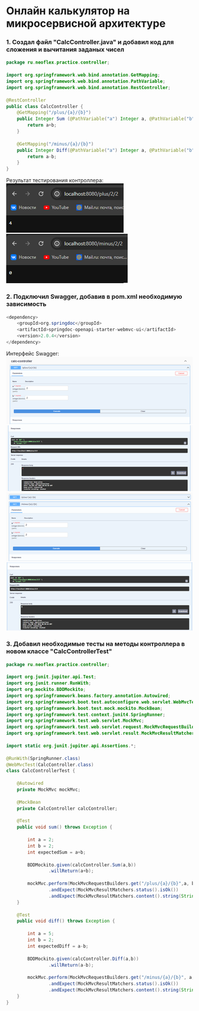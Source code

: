 # Онлайн калькулятор на микросервисной архитектуре
### 1. Создал файл "CalcController.java" и добавил код для сложения и вычитания заданых чисел  
```java
package ru.neoflex.practice.controller;

import org.springframework.web.bind.annotation.GetMapping;
import org.springframework.web.bind.annotation.PathVariable;
import org.springframework.web.bind.annotation.RestController;

@RestController
public class CalcController {
    @GetMapping("/plus/{a}/{b}")
    public Integer Sum (@PathVariable("a") Integer a, @PathVariable("b") Integer b){
        return a+b;
    }

    @GetMapping("/minus/{a}/{b}")
    public Integer Diff(@PathVariable("a") Integer a, @PathVariable("b") Integer b){
        return a-b;
    }
}
```
Результат тестирования контроллера:  
![Тестирование суммы](https://github.com/MatveyBashirov/Calculator/blob/main/images/test1.png?raw=true, "Тестирование суммы")
![Тестирование разности](https://github.com/MatveyBashirov/Calculator/blob/main/images/test2.png?raw=true, "Тестирование разности")
### 2. Подключил Swagger, добавив в pom.xml необходимую зависимость
```java
<dependency>
    <groupId>org.springdoc</groupId>
    <artifactId>springdoc-openapi-starter-webmvc-ui</artifactId>
    <version>2.0.4</version>
</dependency>
```
Интерфейс Swagger:  
![Контроллер суммы Рис.1](https://github.com/MatveyBashirov/Calculator/blob/main/images/swagger1.png?raw=true, "Контроллер суммы Рис.1")
![Контроллер суммы Рис.2](https://github.com/MatveyBashirov/Calculator/blob/main/images/swagger2.png?raw=true, "Контроллер суммы Рис.2")
![Контроллер разности Рис.1](https://github.com/MatveyBashirov/Calculator/blob/main/images/swagger3.png?raw=true, "Контроллер разности Рис.1")
![Контроллер разности Рис.2](https://github.com/MatveyBashirov/Calculator/blob/main/images/swagger4.png?raw=true, "Контроллер разности Рис.2")  
### 3. Добавил необходимые тесты на методы контроллера в новом классе "CalcControllerTest"  
```java
package ru.neoflex.practice.controller;

import org.junit.jupiter.api.Test;
import org.junit.runner.RunWith;
import org.mockito.BDDMockito;
import org.springframework.beans.factory.annotation.Autowired;
import org.springframework.boot.test.autoconfigure.web.servlet.WebMvcTest;
import org.springframework.boot.test.mock.mockito.MockBean;
import org.springframework.test.context.junit4.SpringRunner;
import org.springframework.test.web.servlet.MockMvc;
import org.springframework.test.web.servlet.request.MockMvcRequestBuilders;
import org.springframework.test.web.servlet.result.MockMvcResultMatchers;

import static org.junit.jupiter.api.Assertions.*;

@RunWith(SpringRunner.class)
@WebMvcTest(CalcController.class)
class CalcControllerTest {

    @Autowired
    private MockMvc mockMvc;

    @MockBean
    private CalcController calcController;

    @Test
    public void sum() throws Exception {

        int a = 2;
        int b = 2;
        int expectedSum = a+b;

        BDDMockito.given(calcController.Sum(a,b))
                .willReturn(a+b);

        mockMvc.perform(MockMvcRequestBuilders.get("/plus/{a}/{b}",a, b))
                .andExpect(MockMvcResultMatchers.status().isOk())
                .andExpect(MockMvcResultMatchers.content().string(String.valueOf(expectedSum)));
    }

    @Test
    public void diff() throws Exception {

        int a = 5;
        int b = 2;
        int expectedDiff = a-b;

        BDDMockito.given(calcController.Diff(a,b))
                .willReturn(a-b);

        mockMvc.perform(MockMvcRequestBuilders.get("/minus/{a}/{b}", a, b))
                .andExpect(MockMvcResultMatchers.status().isOk())
                .andExpect(MockMvcResultMatchers.content().string(String.valueOf(expectedDiff)));
    }
}
```

